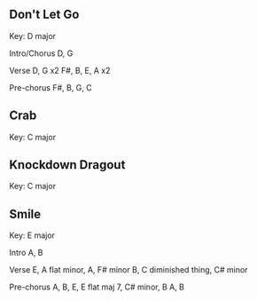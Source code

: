## Don't Let Go

Key: D major

Intro/Chorus
D, G

Verse
D, G x2
F#, B, E, A x2

Pre-chorus
F#, B, G, C

## Crab

Key: C major

## Knockdown Dragout

Key: C major

## Smile

Key: E major

Intro
A, B

Verse
E, A flat minor, A, F# minor
B, C diminished thing, C# minor

Pre-chorus
A, B, E, E flat maj 7, C# minor, B
A, B
